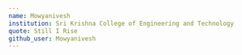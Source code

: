 ```yaml
---
name: Mowyanivesh 
institution: Sri Krishna College of Engineering and Technology 
quote: Still I Rise
github_user: Mowyanivesh
---
```


